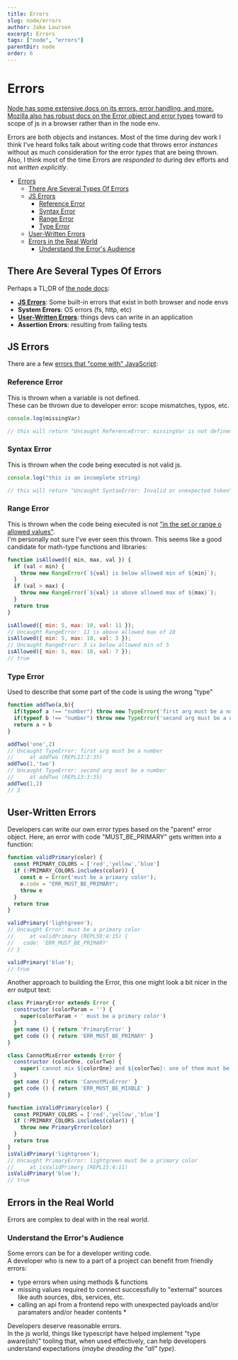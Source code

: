 ```yaml
---
title: Errors
slug: node/errors
author: Jake Laursen
excerpt: Errors
tags: ["node", "errors"]
parentDir: node
order: 6
---
```



# Errors
[Node has some extensive docs on its errors, error handling, and more.](https://nodejs.org/dist/latest-v18.x/docs/api/errors.html)  
[Mozilla also has robust docs on the Error object and error types](https://developer.mozilla.org/en-US/docs/Web/JavaScript/Reference/Global_Objects/Error) toward to scope of js in a browser rather than in the node env.  

Errors are both objects and instances. Most of the time during dev work I think I've heard folks talk about writing code that throws error _instances_ without as much consideration for the error _types_ that are being thrown. Also, I think most of the time Errors are _responded to_ during dev efforts and not _written explicitly_.  

- [Errors](#errors)
  - [There Are Several Types Of Errors](#there-are-several-types-of-errors)
  - [JS Errors](#js-errors)
    - [Reference Error](#reference-error)
    - [Syntax Error](#syntax-error)
    - [Range Error](#range-error)
    - [Type Error](#type-error)
  - [User-Written Errors](#user-written-errors)
  - [Errors in the Real World](#errors-in-the-real-world)
    - [Understand the Error's Audience](#understand-the-errors-audience)


## There Are Several Types Of Errors
Perhaps a TL;DR of [the node docs](https://nodejs.org/dist/latest-v18.x/docs/api/errors.html#errors):
- [**JS Errors**](#js-errors): Some built-in errors that exist in both browser and node envs
- **System Errors**: OS errors (fs, http, etc)
- [**User-Written Errors**](#user-written-errors): things devs can write in an application
- **Assertion Errors**: resulting from failing tests

## JS Errors
There are a few [errors that "come with" JavaScript](https://developer.mozilla.org/en-US/docs/Web/JavaScript/Reference/Errors):
### Reference Error
This is thrown when a variable is not defined.  
These can be thrown due to developer error: scope mismatches, typos, etc.
```js
console.log(missingVar)

// this will return "Uncaught ReferenceError: missingVar is not defined"
```

### Syntax Error
This is thrown when the code being executed is not valid js.  
```js
console.log("this is an incomplete string)

// this will return "Uncaught SyntaxError: Invalid or unexpected token"
```

### Range Error
This is thrown when the code being executed is not ["in the set or range o allowed values"](https://developer.mozilla.org/en-US/docs/Web/JavaScript/Reference/Global_Objects/RangeError#).  
I'm personally not sure I've ever seen this thrown. This seems like a good candidate for math-type functions and libraries:

```js
function isAllowed({ min, max, val }) {
  if (val < min) {
    throw new RangeError(`${val} is below allowed min of ${min}`);
  }
  if (val > max) {
    throw new RangeError(`${val} is above allowed max of ${max}`);
  }
  return true
}

isAllowed({ min: 5, max: 10, val: 11 });
// Uncaught RangeError: 11 is above allowed max of 10
isAllowed({ min: 5, max: 10, val: 3 });
// Uncaught RangeError: 3 is below allowed min of 5
isAllowed({ min: 5, max: 10, val: 7 });
// true

```

### Type Error
Used to describe that some part of the code is using the wrong "type"
```js
function addTwo(a,b){
  if(typeof a !== "number") throw new TypeError('first arg must be a number')
  if(typeof b !== "number") throw new TypeError('second arg must be a number')
  return a + b
}

addTwo('one',2)
// Uncaught TypeError: first arg must be a number
//     at addTwo (REPL13:2:35)
addTwo(1,'two')
// Uncaught TypeError: second arg must be a number
//     at addTwo (REPL13:3:35)
addTwo(1,2)
// 3
```

## User-Written Errors
Developers can write our own error types based on the "parent" error object. Here, an error with code "MUST_BE_PRIMARY" gets written into a function:

```js
function validPrimary(color) {
  const PRIMARY_COLORS = ['red','yellow','blue']
  if (!PRIMARY_COLORS.includes(color)) {
    const e = Error('must be a primary color');
    e.code = "ERR_MUST_BE_PRIMARY";
    throw e
  }
  return true
}

validPrimary('lightgreen');
// Uncaught Error: must be a primary color
//     at validPrimary (REPL59:4:15) {
//   code: 'ERR_MUST_BE_PRIMARY'
// }

validPrimary('blue');
// true
```

Another approach to building the Error, this one might look a bit nicer in the err output text:
```js
class PrimaryError extends Error {
  constructor (colorParam = '') {
    super(colorParam + ' must be a primary color')
  }
  get name () { return 'PrimaryError' }
  get code () { return 'ERR_MUST_BE_PRIMARY' }
}

class CannotMixError extends Error {
  constructor (colorOne, colorTwo) {
    super(`cannot mix ${colorOne} and ${colorTwo}: one of them must be primary`)
  }
  get name () { return 'CannotMixError' }
  get code () { return 'ERR_MUST_BE_MIXBLE' }
}

function isValidPrimary(color) {
  const PRIMARY_COLORS = ['red','yellow','blue']
  if (!PRIMARY_COLORS.includes(color)) {
    throw new PrimaryError(color)
  }
  return true
}
isValidPrimary('lightgreen');
// Uncaught PrimaryError: lightgreen must be a primary color
//     at isValidPrimary (REPL15:4:11)
isValidPrimary('blue');
// true
```

## Errors in the Real World
Errors are complex to deal with in the real world.  
### Understand the Error's Audience
Some errors can be for a developer writing code.  
A developer who is new to a part of a project can benefit from friendly errors: 
- type errors when using methods & functions
- missing values required to connect successfully to "external" sources like auth sources, dbs, services, etc.
- calling an api from a frontend repo with unexpected payloads and/or paramaters and/or header contents *

Developers deserve reasonable errors.  
In the js world, things like typescript have helped implement "type aware(ish)" tooling that, when used effectively, can help developers understand expectations (_maybe dreading the "all" type_).  

